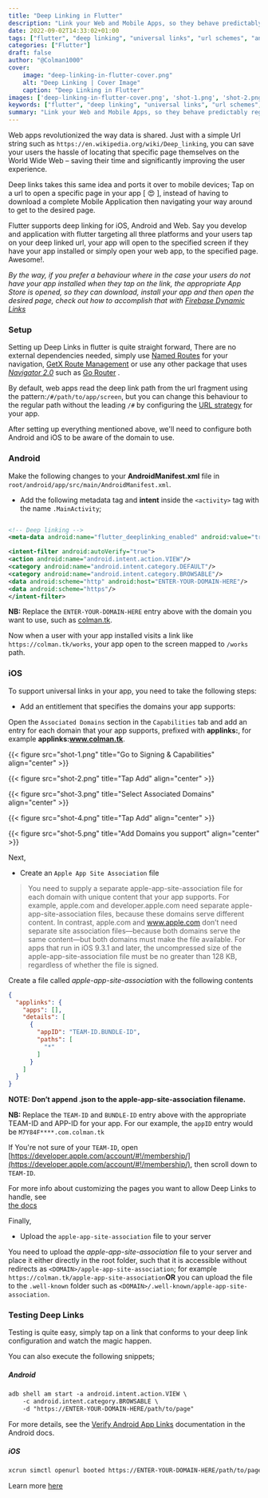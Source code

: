 ```yaml
---
title: "Deep Linking in Flutter"
description: "Link your Web and Mobile Apps, so they behave predictably regardless of platform"
date: 2022-09-02T14:33:02+01:00
tags: ["flutter", "deep linking", "universal links", "url schemes", "android","ios"]
categories: ["Flutter"]
draft: false
author: "@Colman1000"
cover:
    image: "deep-linking-in-flutter-cover.png"
    alt: "Deep Linking | Cover Image"
    caption: "Deep Linking in Flutter"
images: ['deep-linking-in-flutter-cover.png', 'shot-1.png', 'shot-2.png', 'shot-3.png', 'shot-4.png', 'shot-5.png']
keywords: ["flutter", "deep linking", "universal links", "url schemes", "android","ios"]
summary: "Link your Web and Mobile Apps, so they behave predictably regardless of platform"
---
```


Web apps revolutionized the way data is shared. Just with a simple Url string such
as `https://en.wikipedia.org/wiki/Deep_linking`,
you can save your users the hassle of locating that specific page themselves on the World Wide Web – saving their time
and significantly improving the user experience.

Deep links takes this same idea and ports it over to mobile devices; Tap on a url to open a specific page in your app
[ 😍 ], instead of having to download a complete Mobile Application then navigating your way around to get to the
desired page.

Flutter supports deep linking for iOS, Android and Web. Say you develop and application with flutter targeting all three
platforms and your users tap on your deep linked url, your app will open to the specified screen if they have your app
installed or simply open your web app, to the specified page. Awesome!.

*By the way, if you prefer a behaviour where in the case your users do not have your app installed when they tap on the
link, the appropriate App Store is opened, so they can download, install your app and then open the desired page, check
out how to accomplish that with [Firebase Dynamic Links](https://firebase.google.com/docs/dynamic-links)*

### Setup

Setting up Deep Links in flutter is quite straight forward, There are no external dependencies needed, simply use
[Named Routes](https://docs.flutter.dev/development/ui/navigation#using-named-routes) for your navigation,
[GetX Route Management](https://pub.dev/packages/get#route-management) or use any other package that uses
*[Navigator 2.0](https://blog.codemagic.io/flutter-navigator2/)* such as [Go Router](https://pub.dev/packages/go_router)
.

By default, web apps read the deep link path from the url fragment using the pattern:`/#/path/to/app/screen`, but you
can change this behaviour to the regular path without the leading `/#` by configuring the
[URL strategy](https://docs.flutter.dev/development/ui/navigation/url-strategies) for your app.

After setting up everything mentioned above, we'll need to configure both Android and iOS to be aware of the domain to
use.

### Android

Make the following changes to your **AndroidManifest.xml** file in `root/android/app/src/main/AndroidManifest.xml`.

* Add the following metadata tag and **intent** inside the `<activity>` tag with the name `.MainActivity`;

```xml

<!-- Deep linking -->
<meta-data android:name="flutter_deeplinking_enabled" android:value="true"/>

<intent-filter android:autoVerify="true">
<action android:name="android.intent.action.VIEW"/>
<category android:name="android.intent.category.DEFAULT"/>
<category android:name="android.intent.category.BROWSABLE"/>
<data android:scheme="http" android:host="ENTER-YOUR-DOMAIN-HERE"/>
<data android:scheme="https"/>
</intent-filter>

```

**NB:** Replace the `ENTER-YOUR-DOMAIN-HERE` entry above with the domain you want to use, such
as [colman.tk](https://colman.tk).

Now when a user with your app installed visits a link like `https://colman.tk/works`, your app open to the screen mapped
to `/works` path.

### iOS

To support universal links in your app, you need to take the following steps:

* Add an entitlement that specifies the domains your app supports:

Open the `Associated Domains` section in the `Capabilities` tab and add an entry for each domain that your app supports,
prefixed with **applinks:**, for example **applinks:www.colman.tk**.

{{< figure src="shot-1.png" title="Go to Signing & Capabilities" align="center" >}}

{{< figure src="shot-2.png" title="Tap Add" align="center" >}}

{{< figure src="shot-3.png" title="Select Associated Domains" align="center" >}}

{{< figure src="shot-4.png" title="Tap Add" align="center" >}}

{{< figure src="shot-5.png" title="Add Domains you support" align="center" >}}

Next,

* Create an `Apple App Site Association` file

> You need to supply a separate apple-app-site-association file for each domain with unique content that your app
> supports. For example, apple.com and developer.apple.com need separate apple-app-site-association files, because these
> domains serve different content. In contrast, apple.com and www.apple.com don’t need separate site association
> files—because both domains serve the same content—but both domains must make the file available. For apps that run in
> iOS 9.3.1 and later, the uncompressed size of the apple-app-site-association file must be no greater than 128 KB,
> regardless of whether the file is signed.

Create a file called *apple-app-site-association* with the following contents

```json
{
  "applinks": {
    "apps": [],
    "details": [
      {
        "appID": "TEAM-ID.BUNDLE-ID",
        "paths": [
          "*"
        ]
      }
    ]
  }
}
```

**NOTE: Don’t append .json to the apple-app-site-association filename.**

**NB:** Replace the `TEAM-ID` and `BUNDLE-ID` entry above with the appropriate TEAM-ID and APP-ID for your app. For our
example, the `appID` entry would be `M7Y84F****.com.colman.tk`

If You're not sure of your `TEAM-ID`, open
[https://developer.apple.com/account/#!/membership/](https://developer.apple.com/account/#!/membership/),
then scroll down to `TEAM-ID`.

For more info about customizing the pages you want to allow Deep Links to handle, see  
[the docs](https://developer.apple.com/library/archive/documentation/General/Conceptual/AppSearch/UniversalLinks.html#//apple_ref/doc/uid/TP40016308-CH12-SW1)

Finally,

* Upload the `apple-app-site-association` file to your server

You need to upload the *apple-app-site-association* file to your server and place it either directly in the root
folder, such that it is accessible without redirects as `<DOMAIN>/apple-app-site-association`; for example
`https://colman.tk/apple-app-site-association`**OR** you can upload the file to the `.well-known` 
folder such as `<DOMAIN>/.well-known/apple-app-site-association`.

### Testing Deep Links

Testing is quite easy, simply tap on a link that conforms to your deep link configuration and watch the magic happen.

You can also execute the following snippets;

##### Android

```markdown
adb shell am start -a android.intent.action.VIEW \
    -c android.intent.category.BROWSABLE \
    -d "https://ENTER-YOUR-DOMAIN-HERE/path/to/page"
```
For more details, see the [Verify Android App Links](https://developer.android.com/training/app-links/verify-site-associations)
documentation in the Android docs.


##### iOS

```markdown
xcrun simctl openurl booted https://ENTER-YOUR-DOMAIN-HERE/path/to/page 
```

Learn more [here](https://docs.flutter.dev/development/ui/navigation/deep-linking) 
